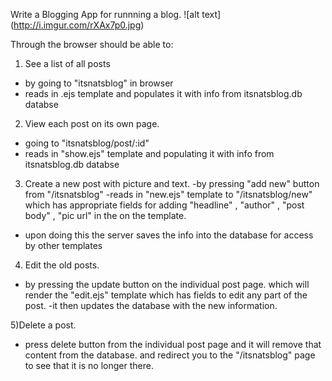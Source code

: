 Write a Blogging App for runnning a blog.
![alt text] (http://i.imgur.com/rXAx7p0.jpg) 

Through the browser should be able to:
1) See a list of all posts
- by going to "itsnatsblog" in browser
- reads in .ejs template and populates it with info from itsnatsblog.db databse 

2) View each post on its own page.
- going to "itsnatsblog/post/:id"
- reads in "show.ejs" template and populating it with info from itsnatsblog.db databse 

3) Create a new post with picture and text.
-by pressing "add new" button from "/itsnatsblog"
-reads in "new.ejs" template to "/itsnatsblog/new" which has appropriate fields for adding "headline" , "author" , "post body" , "pic url" in the on the template. 
- upon doing this the server saves the info into the database for access by other templates 

4) Edit the old posts. 
- by pressing the update button on the individual post page. which will render the "edit.ejs" template which has fields to edit any part of the post.
-it then updates the database with the new information.

5)Delete a post. 
- press delete button from the individual post page and it will remove that content from the database. and redirect you to the "/itsnatsblog" page to see that it is no longer there.

